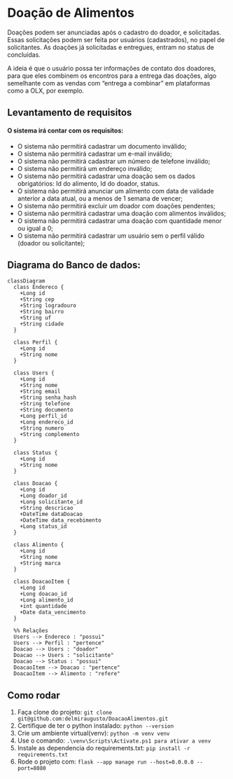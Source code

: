 <h1> Doação de Alimentos </h1>

Doações podem ser anunciadas após o cadastro do doador, e solicitadas. Essas solicitações podem ser feita por usuários (cadastrados), no papel de solicitantes. 
As doações já solicitadas e entregues, entram no status de concluídas.

A ideia é que o usuário possa ter informações de contato dos doadores, para que eles combinem os encontros para a entrega das doações, algo semelhante com as vendas 
com “entrega a combinar” em plataformas como a OLX, por exemplo.

<h2> Levantamento de requisitos </h2>
<h4> O sistema irá contar com os requisitos:</h4>

- O sistema não permitirá cadastrar um documento inválido;
- O sistema não permitirá cadastrar um e-mail inválido;
- O sistema não permitirá cadastrar um número de telefone inválido;
- O sistema não permitirá um endereço inválido;
- O sistema não permitirá cadastrar uma doação sem os dados obrigatórios: Id do alimento, Id do doador, status.
- O sistema não permitirá anunciar um alimento com data de validade anterior a data atual, ou a menos de 1 semana de vencer;
- O sistema não permitirá excluir um doador com doações pendentes;
- O sistema não permitirá cadastrar uma doação com alimentos inválidos;
- O sistema não permitirá cadastrar uma doação com quantidade menor ou igual a 0;
- O sistema não permitirá cadastrar um usuário sem o perfil válido (doador ou solicitante);

<h2>Diagrama do Banco de dados:</h2>

```mermaid
classDiagram
  class Endereco {
    +Long id
    +String cep
    +String logradouro
    +String bairro
    +String uf
    +String cidade
  }

  class Perfil {
    +Long id
    +String nome
  }

  class Users {
    +Long id
    +String nome
    +String email
    +String senha_hash
    +String telefone
    +String documento
    +Long perfil_id
    +Long endereco_id
    +String numero
    +String complemento
  }

  class Status {
    +Long id
    +String nome
  }

  class Doacao {
    +Long id
    +Long doador_id
    +Long solicitante_id
    +String descricao
    +DateTime dataDoacao
    +DateTime data_recebimento
    +Long status_id
  }

  class Alimento {
    +Long id
    +String nome
    +String marca
  }

  class DoacaoItem {
    +Long id
    +Long doacao_id
    +Long alimento_id
    +int quantidade
    +Date data_vencimento
  }

  %% Relações
  Users --> Endereco : "possui"
  Users --> Perfil : "pertence"
  Doacao --> Users : "doador"
  Doacao --> Users : "solicitante"
  Doacao --> Status : "possui"
  DoacaoItem --> Doacao : "pertence"
  DoacaoItem --> Alimento : "refere"
```

<h2>Como rodar </h2>

1. Faça clone do projeto: ```git clone git@github.com:delmiraugusto/DoacaoAlimentos.git```
2. Certifique de ter o python instalado: ```python --version```
3. Crie um ambiente virtual(venv): ```python -m venv venv```
4. Use o comando: ```.\venv\Scripts\Activate.ps1 para ativar a venv```
5. Instale as dependencia do requirements.txt: ```pip install -r requirements.txt```
6. Rode o projeto com: ```flask --app manage run --host=0.0.0.0 --port=8080```


